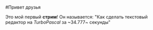#Привет друзья

Это мой первый **стрим**! Он называется: "Как сделать текстовый редактор на *TurboPascal* за ~34.777~ секунды"
